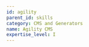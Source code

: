 ```yaml
---
id: agility
parent_id: skills
category: CMS and Generators
name: Agility CMS
expertise_level: I
---
```

